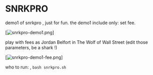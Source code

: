 # SNRKPRO
demo1 of snrkpro , just for fun.
the demo1 include only: set fee.

[![snrkpro-demo1.png](https://i.postimg.cc/KYtvP6Q2/snrkpro-demo1.png)]

play with fees as Jordan Belfort in The Wolf of Wall Street (edit those parameters, be a shark !)

[![snrkpro-demo1-fee.png](https://i.postimg.cc/t4pj0sNL/snrkpro-demo1-fee.png)]


who to run: , `bash snrkpro.sh`
